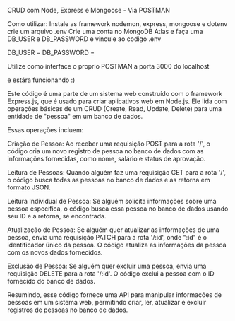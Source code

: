 CRUD com Node, Express e Mongoose - Via POSTMAN


Como utilizar:
Instale as framework nodemon, express, mongoose e dotenv
crie um arquivo .env
Crie uma conta no MongoDB Atlas e faça uma DB_USER e DB_PASSWORD e vincule ao codigo .env

DB_USER = 
DB_PASSWORD =

Utilize como interface o proprio POSTMAN a porta 3000 do localhost

e estára funcionando :)



Este código é uma parte de um sistema web construído com o framework Express.js, que é usado para criar aplicativos web em Node.js. Ele lida com operações básicas de um CRUD (Create, Read, Update, Delete) para uma entidade de "pessoa" em um banco de dados.

Essas operações incluem:

Criação de Pessoa: Ao receber uma requisição POST para a rota '/', o código cria um novo registro de pessoa no banco de dados com as informações fornecidas, como nome, salário e status de aprovação.

Leitura de Pessoas: Quando alguém faz uma requisição GET para a rota '/', o código busca todas as pessoas no banco de dados e as retorna em formato JSON.

Leitura Individual de Pessoa: Se alguém solicita informações sobre uma pessoa específica, o código busca essa pessoa no banco de dados usando seu ID e a retorna, se encontrada.

Atualização de Pessoa: Se alguém quer atualizar as informações de uma pessoa, envia uma requisição PATCH para a rota '/:id', onde ":id" é o identificador único da pessoa. O código atualiza as informações da pessoa com os novos dados fornecidos.

Exclusão de Pessoa: Se alguém quer excluir uma pessoa, envia uma requisição DELETE para a rota '/:id'. O código exclui a pessoa com o ID fornecido do banco de dados.

Resumindo, esse código fornece uma API para manipular informações de pessoas em um sistema web, permitindo criar, ler, atualizar e excluir registros de pessoas no banco de dados.
